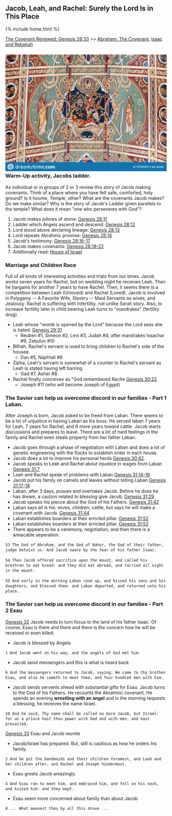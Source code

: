 ## Jacob, Leah, and Rachel: Surely the Lord Is in This Place

{% include home.html %}

[The Covenant Renewed: Genesis 28:33](https://www.churchofjesuschrist.org/study/manual/come-follow-me-for-sunday-school-old-testament-2022/10?lang=eng) >> <a href="/docs/otlessons/abrahamcovenant">Abraham: The Covenant</a>, <a href="/docs/otlessons/isaac_rebekah">Isaac and Rebekah</a>

### ![abraham](/docs/assets/images/jacobsladder.jpeg) Warm-Up activity, Jacobs ladder.
As individual or in groups of 2 or 3 review this story of Jacob making covenants.  Think of a place where you have felt safe, comforted, holy ground? Is it hoome, Temple, other?  What are the covenants Jacob makes?  Do we make similar?  Why is the story of Jacob's Ladder given parallels to the temple?  What does it mean "one who perseveres with God"?
1. Jacob makes pillows of stone: [Genesis 28:11](https://abn.churchofjesuschrist.org/study/scriptures/ot/gen/28.11?lang=eng#p10)
2. Ladder which Angels ascend and descend: [Genesis 28:12](https://abn.churchofjesuschrist.org/study/scriptures/ot/gen/28.12?lang=eng#p11)
3. Lord stood above declaring lineage: [Genesis 28:13](https://abn.churchofjesuschrist.org/study/scriptures/ot/gen/28.13?lang=eng#p12)
4. Lord repeats Abrahmic promise: [Genesis 28:14](https://abn.churchofjesuschrist.org/study/scriptures/ot/gen/28.14?lang=eng#p13)
5. Jacob's testimony: [Genesis 28:16-17](https://abn.churchofjesuschrist.org/study/scriptures/ot/gen/28.16-17?lang=eng#p15)
6. Jacob makes covenants: [Genesis 28:18-22](https://abn.churchofjesuschrist.org/study/scriptures/ot/gen/28.18-22?lang=eng#p17)
7. Addtionally read: [House of Israel](https://www.churchofjesuschrist.org/study/manual/come-follow-me-for-individuals-and-families-old-testament-2022/10-thoughts?lang=eng)

### Marriage and Children Race
Full of all kinds of interesting activities and trials from our times.  Jacob works seven years for Rachel, but on wedding night he receives Leah.  Then he bargains for another 7 years to have Rachel.  Then, it seems there is a competition between Leah (Unloved) and Rachel (Loved).  Jacob is involved in Polygamy -- A Favorite Wife, Slavery -- Maid Servants as wives, and Jealousy.   Rachel is suffering with infertiltiy, not unlike Sarah story.  Also, to increase fertility later in child bearing Leah turns to "mandrakes" (fertility drug).
* Leah whose "womb is opened by the Lord" because the Lord sees she is hated.  [Genesis 29:31](https://abn.churchofjesuschrist.org/study/scriptures/ot/gen/29.31?lang=eng#p28)
    * Reuben #1, Simeon #2, Levi #3, Judah #4, after mandrakes Issachar #9, Zebulun #10
* Bilhah, Rachel's servant is used to bring children to Rachel's side of the housee.
    * Dan #5, Naphtali #6
* Zipha, Leah's servant is somewhat of a counter to Rachel's servant as Leah is stated having left barring
    * Gad #7, Asher #8
* Rachel finally conceives as "God remembered Rache [Genesis 30:22](https://abn.churchofjesuschrist.org/study/scriptures/ot/gen/30.22?lang=eng#p21)
    * Joseph #11 (who will become Joseph of Egypt)

### The Savior can help us overcome discord in our families - Part 1 Laban.
After Joseph is born, Jacob asked to be freed from Laban.  There seems to be a lot of unjustice in having Laban as his boss.  He served laban 7 years for Leah, 7 years for Rachel, and 6 more years toward cattle.  Jacob starts discussions and prepares to leave.  There are a lot of hard feelings in the family and Rachel even steals property from her father Laban.  
* Jacob goes through a phase of negotiation with Laban and does a lot of genetic engineering with the flocks to establish order in each house.  
* Jacob does a lot to improve his personal herds [Genesis 30:42](https://abn.churchofjesuschrist.org/study/scriptures/ot/gen/30.42?lang=eng#p41).  
* Jacob speaks to Leah and Rachel about injustice in wages from Laban [Genesis 31:7](https://abn.churchofjesuschrist.org/study/scriptures/ot/gen/31.7?lang=eng#p6)
* Leah and Rachel speak of problems with Laban [Genesis 31:14-16](https://abn.churchofjesuschrist.org/study/scriptures/ot/gen/31.14-16?lang=eng#p13)
* Jacob put his family on camels and leaves without telling Laban [Genesis 31:17-18](https://abn.churchofjesuschrist.org/study/scriptures/ot/gen/31.17-18?lang=eng#p16)
* Laban, after 3 days, pusues and overtakes Jacob.  Before he does he has dream, a caution related to blessing give Jacob. [Genesis 31:29](https://abn.churchofjesuschrist.org/study/scriptures/ot/gen/31.29?lang=eng#p28)
* Jacob speaks his piecce about the God of his Fathers. [Genesis 31:42](https://abn.churchofjesuschrist.org/study/scriptures/ot/gen/31.42?lang=eng#p41)
* Laban says all is his: wives, children, cattle, but says he will make a covenant with Jacob. [Genesis 31:44](https://abn.churchofjesuschrist.org/study/scriptures/ot/gen/31.44?lang=eng#p43)
* Laban establishes boarders at their erricted pillar. [Genesis 31:52](https://abn.churchofjesuschrist.org/study/scriptures/ot/gen/31.52?lang=eng#p41)
* Laban establishes boarders at their erricted pillar. [Genesis 31:52](https://abn.churchofjesuschrist.org/study/scriptures/ot/gen/31.52?lang=eng#p41)
* There appears to be a ceremony, negotiation, and then there is a amiacable seperation.

```text
53 The God of Abraham, and the God of Nahor, the God of their father, judge betwixt us. And Jacob sware by the fear of his father Isaac.

54 Then Jacob offered sacrifice upon the mount, and called his brethren to eat bread: and they did eat abread, and tarried all night in the mount.

55 And early in the morning Laban rose up, and kissed his sons and his daughters, and blessed them: and Laban departed, and returned unto his place.
```

### The Savior can help us overcome discord in our families - Part 2 Esau
[Genesis 32](https://abn.churchofjesuschrist.org/study/scriptures/ot/gen/32.1?lang=eng#p1) Jacob needs to turn focus to the land of his father Isaac.   Of course, Esau is there and there and there is the concern how he will be received or even killed.  
* Jacob is blessed by Angels 

```text
1 And Jacob went on his way, and the angels of God met him.
```

* Jacob send messengers and this is what is heard back

```text
6 And the messengers returned to Jacob, saying, We came to thy brother Esau, and also he cometh to meet thee, and four hundred men with him.
```

* Jacob sends servents ahead with substantial gifts for Esau.  Jacob turns to the God of his Fathers.   He recounts the Abrahmic covenant.  He spends an evening **wrestling with an angel** and in the morning requests a  blessing, he receives the name Israel.

```text
28 And he said, Thy name shall be called no more Jacob, but Israel: for as a prince hast thou power with God and with men, and hast prevailed.
```

[Genesis 33](https://abn.churchofjesuschrist.org/study/scriptures/ot/gen/33.1?lang=eng#p1) Esau and Jacob reunite

* Jacob/Israel has prepared.  But, still is cautious as how he orders his family.

```text
2 And he put the handmaids and their children foremost, and Leah and her children after, and Rachel and Joseph hindermost.
```

* Esau greets Jacob amazingly.

```text
4 And Esau ran to meet him, and embraced him, and fell on his neck, and kissed him: and they wept.
```

* Esau seem more concerned about family than about Jacob

```text
8 ... What meanest thou by all this drove ...
```
